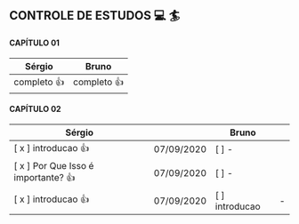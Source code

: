 
## CONTROLE DE ESTUDOS  :computer: :surfer:

#### CAPÍTULO 01


**Sérgio** | **Bruno**
------------ | -------------
completo :+1: | completo :+1:


#### CAPÍTULO 02


**Sérgio** | | **Bruno** | |
------------ |------------ |------------ |------------ |
[ x ] introducao :+1: | 07/09/2020 | [  ] -  |
[ x ] Por Que Isso é importante? :+1: | 07/09/2020 | [  ]  -  |
[ x ] introducao :+1: | 07/09/2020 | [  ] introducao| -  |
